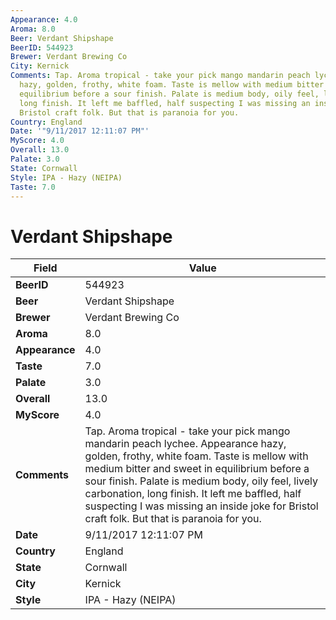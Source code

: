 ```yaml
---
Appearance: 4.0
Aroma: 8.0
Beer: Verdant Shipshape
BeerID: 544923
Brewer: Verdant Brewing Co
City: Kernick
Comments: Tap. Aroma tropical - take your pick mango mandarin peach lychee. Appearance
  hazy, golden, frothy, white foam. Taste is mellow with medium bitter and sweet in
  equilibrium before a sour finish. Palate is medium body, oily feel, lively carbonation,
  long finish. It left me baffled, half suspecting I was missing an inside joke for
  Bristol craft folk. But that is paranoia for you.
Country: England
Date: '"9/11/2017 12:11:07 PM"'
MyScore: 4.0
Overall: 13.0
Palate: 3.0
State: Cornwall
Style: IPA - Hazy (NEIPA)
Taste: 7.0
---
```


# Verdant Shipshape

| Field         | Value |
|---------------|-------|
| **BeerID** | 544923 |
| **Beer** | Verdant Shipshape |
| **Brewer** | Verdant Brewing Co |
| **Aroma** | 8.0 |
| **Appearance** | 4.0 |
| **Taste** | 7.0 |
| **Palate** | 3.0 |
| **Overall** | 13.0 |
| **MyScore** | 4.0 |
| **Comments** | Tap. Aroma tropical - take your pick mango mandarin peach lychee. Appearance hazy, golden, frothy, white foam. Taste is mellow with medium bitter and sweet in equilibrium before a sour finish. Palate is medium body, oily feel, lively carbonation, long finish. It left me baffled, half suspecting I was missing an inside joke for Bristol craft folk. But that is paranoia for you. |
| **Date** | 9/11/2017 12:11:07 PM |
| **Country** | England |
| **State** | Cornwall |
| **City** | Kernick |
| **Style** | IPA - Hazy (NEIPA) |
